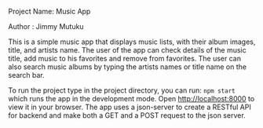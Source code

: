 Project Name: Music App

Author : Jimmy Mutuku

This is a simple music app that displays music lists, with their album images, title, and artists name. 
The user of the app can check details of the music title, add music to his favorites and remove from favorites. The user can also search music albums by typing the artists names or title name on the search bar. 

To run the project type in the project directory, you can run: `npm start` which runs the app in the development mode.
Open [http://localhost:8000](http://localhost:8000) to view it in your browser. The app uses a json-server to create a 
RESTful API for backend and make both a GET and a POST request to the json server.
